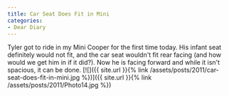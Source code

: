 ```yaml
---
title: Car Seat Does Fit in Mini
categories:
- Dear Diary
---
```


Tyler got to ride in my Mini Cooper for the first time today. His infant seat definitely would not fit, and the car seat wouldn't fit rear facing (and how would we get him in if it did?). Now he is facing forward and while it isn't spacious, it can be done.
[![]({{ site.url }}{% link /assets/posts/2011/car-seat-does-fit-in-mini.jpg %})]({{ site.url }}{% link /assets/posts/2011/Photo14.jpg %})
